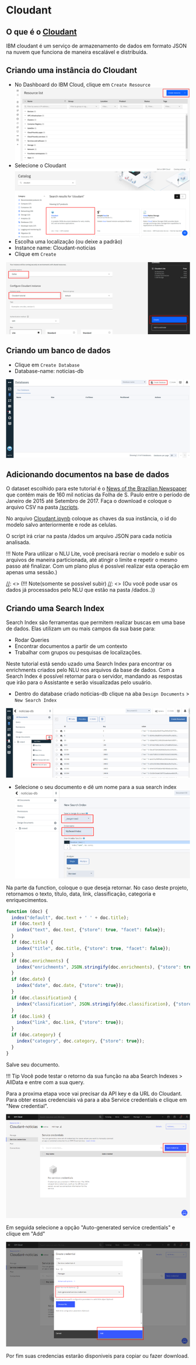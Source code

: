 # Cloudant

## O que é o [Cloudant](https://www.ibm.com/br-pt/cloud/cloudant)
IBM cloudant é um serviço de armazenamento de dados em formato JSON na nuvem que funciona de maneira escalável e distribuída. 

## Criando uma instância do Cloudant
* No Dashboard do IBM Cloud, clique em `Create Resource`
![](imagens/cloudant-01.png)
* Selecione o Cloudant 
![](imagens/cloudant-02.png)
* Escolha uma localização (ou deixe a padrão)
* Instance name: Cloudant-noticias
* Clique em `Create` 
 
![](imagens/cloudant-03.png)

## Criando um banco de dados
* Clique em `Create Database`
* Database-name: noticias-db

![](imagens/cloudant-05.png)



## Adicionando documentos na base de dados
O dataset escolhido para este tutorial é o [News of the Brazilian Newspaper](https://www.kaggle.com/marlesson/news-of-the-site-folhauol) que contém mais de 160 mil notícias da Folha de S. Paulo entre o período de Janeiro de 2015 até Setembro de 2017. 
Faça o download e coloque o arquivo CSV na pasta [/scripts](https://github.com/Insper/pfe_ibm_2021_2/tree/main/scripts).

No arquivo [Cloudant.ipynb](https://github.com/Insper/pfe_ibm_2021_2/blob/main/scripts/Cloudant.ipynb) coloque as chaves da sua instância, o id do modelo salvo anteriormente e rode as celulas.

O script irá criar na pasta /dados um arquivo JSON para cada notícia analisada.


!!! Note
    Para utilizar o NLU Lite, você precisará recriar o modelo e subir os arquivos de maneira particionada, até atingir o limite e repetir o mesmo passo até finalizar. 
    Com um plano plus é possível realizar esta operação em apenas uma sessão.) 

[//]: <> (This is also a comment.)
[//]: <> (!!! Note(somente se possível subir)
[//]: <> (Ou você pode usar os dados já processados pelo NLU que estão na pasta /dados..))
  




## Criando uma Search Index
Search Index são ferramentas que permitem realizar buscas em uma  base de dados.
Elas utilizam um ou mais campos da sua base para:    

  * Rodar Queries
  * Encontrar documentos a partir de um contexto 
  * Trabalhar com grupos ou pesquisas de localizações.

Neste tutorial está sendo uzado uma Search Index para encontrar os enrichments criados pelo NLU nos arquivos da base de dados. Com a Search Index é possível retornar para o servidor, mandando as respostas que irão para o Assistante e serão visualizadas pelo usuário.

- Dentro do database criado noticias-db clique na aba `Design Documents` > `New Search Index`

![](imagens/cloudant-06.png)
- Selecione o seu documento e dê um nome para a sua search index
![](imagens/cloudant-07.png)

Na parte da function, coloque o que deseja retornar. No caso deste projeto, retornamos o texto, título, data, link, classificação, categoria e enriquecimentos.

``` JavaScript
function (doc) {
  index("default", doc.text + ' ' + doc.title);
  if (doc.text) {
    index("text", doc.text, {"store": true, "facet": false});
  }
  if (doc.title) {
    index("title", doc.title, {"store": true, "facet": false});
  }
  if (doc.enrichments) {
    index("enrichments", JSON.stringify(doc.enrichments), {"store": true});
  }
  if (doc.date) {
    index("date", doc.date, {"store": true});
  }
  if (doc.classification) {
    index("classification", JSON.stringify(doc.classification), {"store": true});
  }
  if (doc.link) {
    index("link", doc.link, {"store": true});
  }
  if (doc.category) {
    index("category", doc.category, {"store": true});
  }
}
```

Salve seu documento. 

!!! Tip
    Você pode testar o retorno da sua função na aba Search Indexes > AllData e entre com a sua query.

Para a proxima etapa voce vai precisar da API key e da URL do Cloudant. Para obter essas credenciais vá para a aba Service credentials e clique em "New credential".

![](imagens/cloudant-09.png)

Em seguida selecione a opção "Auto-generated service credentials" e clique em "Add"

![](imagens/cloudant-08.png)

Por fim suas credencias estarão disponiveis para copiar ou fazer download. 